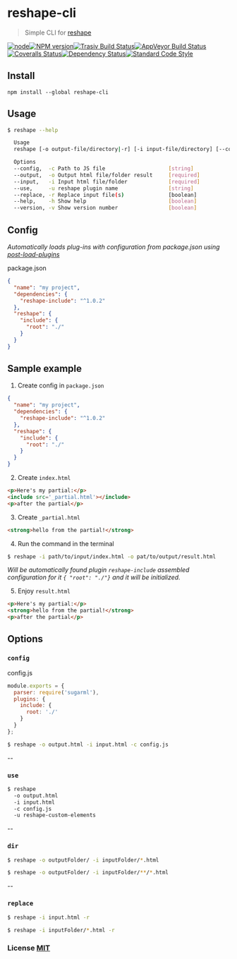 # reshape-cli
> Simple CLI for [reshape][reshape-url]

[![node][node-image]][node-url][![NPM version][npm-image]][npm-url][![Trasiv Build Status][travis-image]][travis-url][![AppVeyor Build Status][appveyor-img]][appveyor][![Coveralls Status][coveralls-image]][coveralls-url][![Dependency Status][depstat-image]][depstat-url][![Standard Code Style][style]][style-url]

## Install

```
npm install --global reshape-cli
```

## Usage

```bash
$ reshape --help

  Usage
  reshape [-o output-file/directory|-r] [-i input-file/directory] [--config|-c path/to/file/config] [--use|-u plugin]

  Options
  --config,  -c Path to JS file                    [string]
  --output,  -o Output html file/folder result     [required]
  --input,   -i Input html file/folder             [required]
  --use,     -u reshape plugin name                [string]
  --replace, -r Replace input file(s)              [boolean]
  --help,    -h Show help                          [boolean]
  --version, -v Show version number                [boolean]
```

## Config
*Automatically loads plug-ins with configuration from package.json using [post-load-plugins](https://github.com/post-org/post-load-plugins)*

package.json
```json
{
  "name": "my project",
  "dependencies": {
    "reshape-include": "^1.0.2"
  },
  "reshape": {
    "include": {
      "root": "./"
    }
  }
}
```

## Sample example
1. Create config in `package.json`

  ```json
  {
    "name": "my project",
    "dependencies": {
      "reshape-include": "^1.0.2"
    },
    "reshape": {
      "include": {
        "root": "./"
      }
    }
  }
  ```

2. Create `index.html`

  ```html
  <p>Here's my partial:</p>
  <include src='_partial.html'></include>
  <p>after the partial</p>
  ```

3. Create `_partial.html`
  ```html
  <strong>hello from the partial!</strong>
  ```

4. Run the command in the terminal
  ```bash
  $ reshape -i path/to/input/index.html -o pat/to/output/result.html
  ```
  *Will be automatically found plugin `reshape-include` assembled configuration for it `{ "root": "./"}` and it will be initialized.*

5. Enjoy `result.html`
  ```html
  <p>Here's my partial:</p>
  <strong>hello from the partial!</strong>
  <p>after the partial</p>
  ```

## Options 
### `config`
config.js  
```js
module.exports = {
  parser: require('sugarml'),
  plugins: {
    include: {
      root: './'
    }
  }
};
```
```bash
$ reshape -o output.html -i input.html -c config.js
```

--

### `use`
```bash
$ reshape 
  -o output.html 
  -i input.html 
  -c config.js
  -u reshape-custom-elements
```

--


### `dir`
```bash
$ reshape -o outputFolder/ -i inputFolder/*.html
```

```bash
$ reshape -o outputFolder/ -i inputFolder/**/*.html
```

--


### `replace`
```bash
$ reshape -i input.html -r
```

```bash
$ reshape -i inputFolder/*.html -r
```

### License [MIT](license)

[reshape-url]: http://github.com/reshape/reshape

[node-url]: ""
[node-image]: https://img.shields.io/node/v/reshape-cli.svg?maxAge=2592000&style=flat-square

[npm-url]: https://npmjs.org/package/reshape-cli
[npm-image]: http://img.shields.io/npm/v/reshape-cli.svg?style=flat-square

[travis-url]: https://travis-ci.org/GitScrum/reshape-cli
[travis-image]: http://img.shields.io/travis/GitScrum/reshape-cli/master.svg?style=flat-square&label=unix

[appveyor]:     https://ci.appveyor.com/project/GitScrum/reshape-cli
[appveyor-img]: https://img.shields.io/appveyor/ci/GitScrum/reshape-cli/master.svg?style=flat-square&label=windows

[coveralls-url]: https://coveralls.io/r/GitScrum/reshape-cli
[coveralls-image]: http://img.shields.io/coveralls/GitScrum/reshape-cli.svg?style=flat-square

[depstat-url]: https://david-dm.org/GitScrum/reshape-cli
[depstat-image]: https://david-dm.org/GitScrum/reshape-cli.svg?style=flat-square

[depstat-dev-url]: https://david-dm.org/GitScrum/reshape-cli
[depstat-dev-image]: https://david-dm.org/GitScrum/reshape-cli/dev-status.svg?style=flat-square

[style-url]: https://github.com/sindresorhus/xo
[style]: https://img.shields.io/badge/code_style-XO-5ed9c7.svg?style=flat-square
